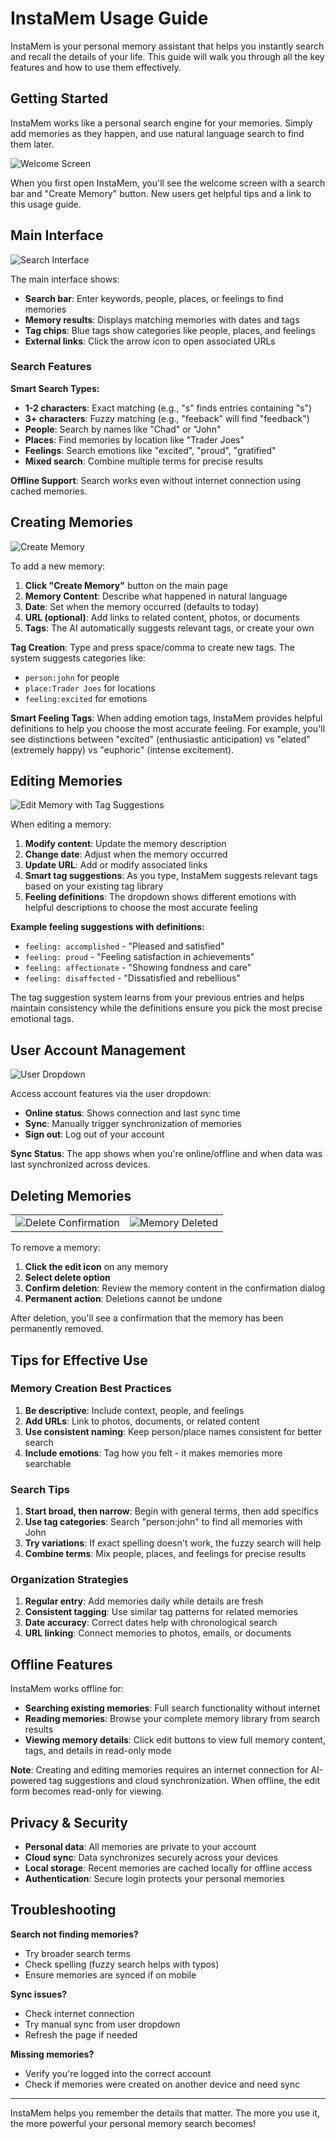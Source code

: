 # InstaMem Usage Guide

InstaMem is your personal memory assistant that helps you instantly search and recall the details of your life. This guide will walk you through all the key features and how to use them effectively.

## Getting Started

InstaMem works like a personal search engine for your memories. Simply add memories as they happen, and use natural language search to find them later.

![Welcome Screen](screenshots/mobile-screenshot-home.png)

When you first open InstaMem, you'll see the welcome screen with a search bar and "Create Memory" button. New users get helpful tips and a link to this usage guide.

## Main Interface

![Search Interface](screenshots/mobile-screenshot-search-s.png)

The main interface shows:
- **Search bar**: Enter keywords, people, places, or feelings to find memories
- **Memory results**: Displays matching memories with dates and tags
- **Tag chips**: Blue tags show categories like people, places, and feelings
- **External links**: Click the arrow icon to open associated URLs

### Search Features

**Smart Search Types:**
- **1-2 characters**: Exact matching (e.g., "s" finds entries containing "s")
- **3+ characters**: Fuzzy matching (e.g., "feeback" will find "feedback")
- **People**: Search by names like "Chad" or "John"
- **Places**: Find memories by location like "Trader Joes"
- **Feelings**: Search emotions like "excited", "proud", "gratified"
- **Mixed search**: Combine multiple terms for precise results

**Offline Support**: Search works even without internet connection using cached memories.

## Creating Memories

![Create Memory](screenshots/mobile-screenshot-create-new-memory.png)

To add a new memory:

1. **Click "Create Memory"** button on the main page
2. **Memory Content**: Describe what happened in natural language
3. **Date**: Set when the memory occurred (defaults to today)
4. **URL (optional)**: Add links to related content, photos, or documents
5. **Tags**: The AI automatically suggests relevant tags, or create your own

**Tag Creation**: Type and press space/comma to create new tags. The system suggests categories like:
- `person:john` for people
- `place:Trader Joes` for locations  
- `feeling:excited` for emotions

**Smart Feeling Tags**: When adding emotion tags, InstaMem provides helpful definitions to help you choose the most accurate feeling. For example, you'll see distinctions between "excited" (enthusiastic anticipation) vs "elated" (extremely happy) vs "euphoric" (intense excitement).

## Editing Memories

![Edit Memory with Tag Suggestions](screenshots/mobile-screenshot-edit-tags-suggestions.png)

When editing a memory:

1. **Modify content**: Update the memory description
2. **Change date**: Adjust when the memory occurred
3. **Update URL**: Add or modify associated links
4. **Smart tag suggestions**: As you type, InstaMem suggests relevant tags based on your existing tag library
5. **Feeling definitions**: The dropdown shows different emotions with helpful descriptions to choose the most accurate feeling

**Example feeling suggestions with definitions:**
- `feeling: accomplished` - "Pleased and satisfied"
- `feeling: proud` - "Feeling satisfaction in achievements" 
- `feeling: affectionate` - "Showing fondness and care"
- `feeling: disaffected` - "Dissatisfied and rebellious"

The tag suggestion system learns from your previous entries and helps maintain consistency while the definitions ensure you pick the most precise emotional tags.

## User Account Management

![User Dropdown](screenshots/mobile-screenshot-user-dropdown.png)

Access account features via the user dropdown:

- **Online status**: Shows connection and last sync time
- **Sync**: Manually trigger synchronization of memories
- **Sign out**: Log out of your account

**Sync Status**: The app shows when you're online/offline and when data was last synchronized across devices.

## Deleting Memories

|  |  |
| --- | ---- |
| ![Delete Confirmation](screenshots/mobile-screenshot-delete-memory.png) | ![Memory Deleted](screenshots/mobile-screenshot-memory-deleted.png) |

To remove a memory:

1. **Click the edit icon** on any memory
2. **Select delete option** 
3. **Confirm deletion**: Review the memory content in the confirmation dialog
4. **Permanent action**: Deletions cannot be undone


After deletion, you'll see a confirmation that the memory has been permanently removed.

## Tips for Effective Use

### Memory Creation Best Practices

1. **Be descriptive**: Include context, people, and feelings
2. **Add URLs**: Link to photos, documents, or related content
3. **Use consistent naming**: Keep person/place names consistent for better search
4. **Include emotions**: Tag how you felt - it makes memories more searchable

### Search Tips

1. **Start broad, then narrow**: Begin with general terms, then add specifics
2. **Use tag categories**: Search "person:john" to find all memories with John
3. **Try variations**: If exact spelling doesn't work, the fuzzy search will help
4. **Combine terms**: Mix people, places, and feelings for precise results

### Organization Strategies

1. **Regular entry**: Add memories daily while details are fresh
2. **Consistent tagging**: Use similar tag patterns for related memories
3. **Date accuracy**: Correct dates help with chronological search
4. **URL linking**: Connect memories to photos, emails, or documents

## Offline Features

InstaMem works offline for:
- **Searching existing memories**: Full search functionality without internet
- **Reading memories**: Browse your complete memory library from search results
- **Viewing memory details**: Click edit buttons to view full memory content, tags, and details in read-only mode

**Note**: Creating and editing memories requires an internet connection for AI-powered tag suggestions and cloud synchronization. When offline, the edit form becomes read-only for viewing.

## Privacy & Security

- **Personal data**: All memories are private to your account
- **Cloud sync**: Data synchronizes securely across your devices
- **Local storage**: Recent memories are cached locally for offline access
- **Authentication**: Secure login protects your personal memories

## Troubleshooting

**Search not finding memories?**
- Try broader search terms
- Check spelling (fuzzy search helps with typos)
- Ensure memories are synced if on mobile

**Sync issues?**
- Check internet connection
- Try manual sync from user dropdown
- Refresh the page if needed

**Missing memories?**
- Verify you're logged into the correct account
- Check if memories were created on another device and need sync

---

InstaMem helps you remember the details that matter. The more you use it, the more powerful your personal memory search becomes!